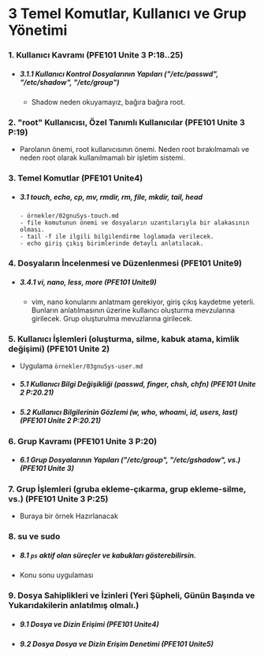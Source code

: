 # 3 Temel Komutlar, Kullanıcı ve Grup Yönetimi

### 1. Kullanıcı Kavramı                                                         (PFE101 Unite 3 P:18..25)
- ##### 3.1.1 Kullanıcı Kontrol Dosyalarının Yapıları ("/etc/passwd", "/etc/shadow", "/etc/group")
	- Shadow neden okuyamayız, bağıra bağıra root.

### 2. "root" Kullanıcısı, Özel Tanımlı Kullanıcılar                             (PFE101 Unite 3 P:19)
- Parolanın önemi, root kullanıcısının önemi. Neden root bırakılmamalı ve neden root olarak kullanılmamalı bir işletim sistemi.

### 3. Temel Komutlar                                                            (PFE101 Unite4)
- ##### 3.1 touch, echo, cp, mv, rmdir, rm, file, mkdir, tail, head
      - örnekler/02gnuSys-touch.md
      - file komutunun önemi ve dosyaların uzantılarıyla bir alakasının olması.
      - tail -f ile ilgili bilgilendirme loglamada verilecek.
      - echo giriş çıkış birimlerinde detaylı anlatılacak. 

### 4. Dosyaların İncelenmesi ve Düzenlenmesi                               (PFE101 Unite9)
- ##### 3.4.1 vi, nano, less, more                                        (PFE101 Unite9)
	- vim, nano konularını anlatmam gerekiyor, giriş çıkış kaydetme yeterli. Bunların anlatılmasının üzerine kullaıncı oluşturma mevzularına girilecek. Grup oluşturulma mevuzlarına girilecek. 

### 5. Kullanıcı İşlemleri (oluşturma, silme, kabuk atama, kimlik değişimi)      (PFE101 Unite 2)
- Uygulama `örnekler/03gnuSys-user.md`


- ##### 5.1 Kullanıcı Bilgi Değişikliği (passwd, finger, chsh, chfn)               (PFE101 Unite 2 P:20.21)
- ##### 5.2 Kullanıcı Bilgilerinin Gözlemi (w, who, whoami, id, users, last)       (PFE101 Unite 2 P:20.21)
     

### 6. Grup Kavramı                                                              (PFE101 Unite 3 P:20)
- ##### 6.1 Grup Dosyalarının Yapıları ("/etc/group", "/etc/gshadow", vs.)         (PFE101 Unite 3)

### 7. Grup İşlemleri (gruba ekleme-çıkarma, grup ekleme-silme, vs.)             (PFE101 Unite 3 P:25)
- Buraya bir örnek Hazırlanacak

### 8. su ve sudo
- ##### 8.1 `ps` aktif olan süreçler ve kabukları gösterebilirsin.
- Konu sonu uygulaması

### 9. Dosya Sahiplikleri ve İzinleri (Yeri Şüpheli, Günün Başında ve Yukarıdakilerin anlatılmış olmalı.)
- ##### 9.1 Dosya ve Dizin Erişimi (PFE101 Unite4)
- ##### 9.2 Dosya Dosya ve Dizin Erişim Denetimi (PFE101 Unite5)